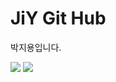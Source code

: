 # JiY Git Hub
박지용입니다.


<img src="https://img.shields.io/badge/kotlin-7F52FF?style=for-the-badge&logo=kotlin&logoColor=white">


<img src="https://img.shields.io/badge/c++-00599C?style=for-the-badge&logo=cplusplus&logoColor=white">
